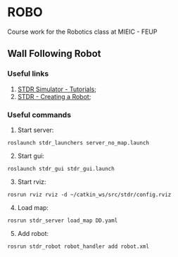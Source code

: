 # ROBO

Course work for the Robotics class at MIEIC - FEUP

## Wall Following Robot

### Useful links

1. [STDR Simulator - Tutorials](http://wiki.ros.org/stdr_simulator/Tutorials);
2. [STDR - Creating a Robot](http://wiki.ros.org/stdr_simulator/Tutorials/Using%20YAML%20files#Creating_a_robot_with_the_two_laser_sensors);

### Useful commands

1. Start server: 
```shell
roslaunch stdr_launchers server_no_map.launch
```
2. Start gui:
```shell
roslaunch stdr_gui stdr_gui.launch
```
3. Start rviz: 
```shell
rosrun rviz rviz -d ~/catkin_ws/src/stdr/config.rviz
```
4. Load map: 
```shell
rosrun stdr_server load_map DD.yaml
```
5. Add robot: 
```shell
rosrun stdr_robot robot_handler add robot.xml
```
